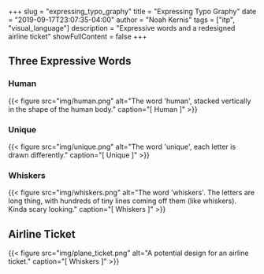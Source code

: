 +++
slug = "expressing_typo_graphy"
title = "Expressing Typo Graphy"
date = "2019-09-17T23:07:35-04:00"
author = "Noah Kernis"
tags = ["itp", "visual_language"]
description = "Expressive words and a redesigned airline ticket"
showFullContent = false
+++

## Three Expressive Words



### Human
{{< figure src="img/human.png" alt="The word 'human', stacked vertically in the shape of the human body." caption="[ Human ]" >}}

### Unique

{{< figure src="img/unique.png" alt="The word 'unique', each letter is drawn differently." caption="[ Unique ]" >}}

### Whiskers

{{< figure src="img/whiskers.png" alt="The word 'whiskers'. The letters are long thing, with hundreds of tiny lines coming off them (like whiskers). Kinda scary looking." caption="[ Whiskers ]" >}}

## Airline Ticket

{{< figure src="img/plane_ticket.png" alt="A potential design for an airline ticket." caption="[ Whiskers ]" >}}
